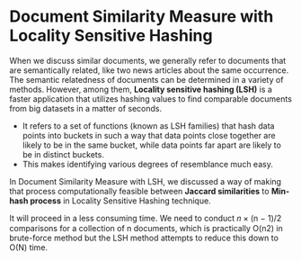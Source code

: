 # Document Similarity Measure with Locality Sensitive Hashing
When we discuss similar documents, we generally refer to documents that are semantically related, 
like two news articles about the same occurrence. The semantic relatedness of documents can be 
determined in a variety of methods. However, among them, **Locality sensitive hashing (LSH)** is 
a faster application that utilizes hashing values to find comparable documents from big datasets in 
a matter of seconds. 

* It refers to a set of functions (known as LSH families) that hash data points into buckets in such a way that data points close together are likely to be in the same bucket, while data points far apart are likely to be in distinct buckets. 
* This makes identifying various degrees of resemblance much easy. 

In Document Similarity Measure with LSH, we discussed a way of making that process computationally feasible between **Jaccard similarities** to **Min-hash process** in Locality Sensitive Hashing technique. 

It will proceed in a less consuming time. We need to conduct 𝑛 × (n − 1)/2 comparisons for a collection of n documents, which is practically O(n2) in brute-force method but the LSH method attempts to reduce this down to O(N) time.
